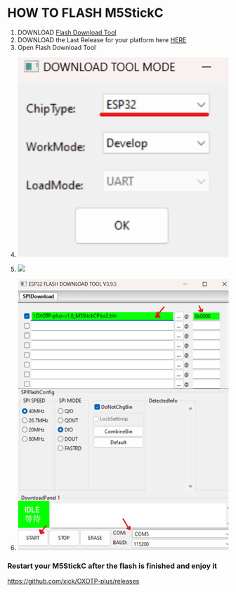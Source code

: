 # HOW TO FLASH M5StickC

1. DOWNLOAD <a href="https://www.espressif.com/en/support/download/other-tools" target="_blank">Flash Download Tool</a> 
2. DOWNLOAD the Last Release for your platform here <a href="https://github.com/xick/OXOTP-plus/releases" target="_blank">HERE</a> 
3. Open Flash Download Tool 
4. <p><img  src="img/how4.png" width="500"></p>
5. <p><img  src="img/how3.png" width="500"></p>
6. <p><img  src="img/how5.png" width="500"></p>

### Restart your M5StickC after the flash is finished and enjoy it

https://github.com/xick/OXOTP-plus/releases
